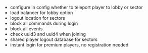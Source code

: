 - configure in config whether to teleport player to lobby or sector
- load balancer for lobby option
- logout location for sectors
- block all commands during login
- block all events
- check uuid3 and uuid4 when joining
- shared player logout database for sectors
- instant login for premium players, no registration needed